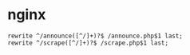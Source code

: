 # nginx #

```
rewrite ^/announce([^/]+)?$ /announce.php$1 last;
rewrite ^/scrape([^/]+)?$ /scrape.php$1 last;
```